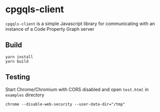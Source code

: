 # cpgqls-client

`cpgqls-client` is a simple Javascript library for communicating with an instance of a Code Property Graph server

## Build

```
yarn install
yarn build
```

## Testing

Start Chrome/Chromium with CORS disabled and open `test.html` in `examples` directory

```
chrome --disable-web-security --user-data-dir="/tmp"
```

